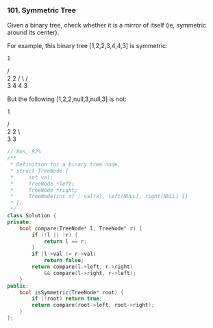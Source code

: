 ### 101. Symmetric Tree
Given a binary tree, check whether it is a mirror of itself (ie, symmetric around its center).

For example, this binary tree [1,2,2,3,4,4,3] is symmetric:

    1
   / \
  2   2
 / \ / \
3  4 4  3
 

But the following [1,2,2,null,3,null,3] is not:

    1
   / \
  2   2
   \   \
   3    3
```c++
// 8ms, 92%
/**
 * Definition for a binary tree node.
 * struct TreeNode {
 *     int val;
 *     TreeNode *left;
 *     TreeNode *right;
 *     TreeNode(int x) : val(x), left(NULL), right(NULL) {}
 * };
 */
class Solution {
private:
    bool compare(TreeNode* l, TreeNode* r) {
        if (!l || !r) {
            return l == r;
        }
        if (l->val != r->val)
            return false;
        return compare(l->left, r->right) 
            && compare(l->right, r->left);
    }
public:
    bool isSymmetric(TreeNode* root) {
        if (!root) return true;
        return compare(root->left, root->right);
    }
};
```

